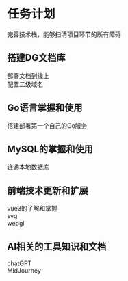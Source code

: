 # 任务计划

完善技术栈，能够扫清项目环节的所有障碍 

## 搭建DG文档库

部署文档到线上  
配置二级域名

## Go语言掌握和使用

搭建部署第一个自己的Go服务  

## MySQL的掌握和使用

连通本地数据库  

## 前端技术更新和扩展
vue3的了解和掌握  
svg  
webgl  

## AI相关的工具知识和文档

chatGPT  
MidJourney